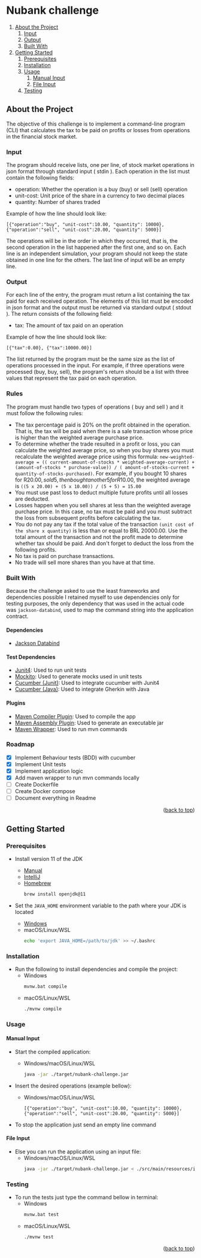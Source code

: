 <div id="top"></div>

# Nubank challenge

1. [About the Project](#about-the-project)
    1. [Input](#input)
    1. [Output](#output)
    1. [Built With](#built-with)
2. [Getting Started](#getting-started)
    1. [Prerequisites](#prerequisites)
    2. [Installation](#installation)
    3. [Usage](#usage)
       1. [Manual Input](#manual-input)
       1. [File Input](#file-input)
    4. [Testing](#testing)

## About the Project

The objective of this challenge is to implement a command-line program (CLI) that calculates the tax to be paid on
profits or losses from operations in the financial stock market.

### Input

The program should receive lists, one per line, of stock market operations in json format through standard input (
stdin ). Each operation in the list must contain the following fields:

- operation: Whether the operation is a buy (buy) or sell (sell) operation
- unit-cost: Unit price of the share in a currency to two decimal places
- quantity: Number of shares traded

Example of how the line should look like:

```
[{"operation":"buy", "unit-cost":10.00, "quantity": 10000}, {"operation":"sell", "unit-cost":20.00, "quantity": 5000}]
```

The operations will be in the order in which they occurred, that is, the second operation in the list happened after the
first one, and so on.
Each line is an independent simulation, your program should not keep the state obtained in one line for the others.
The last line of input will be an empty line.

### Output

For each line of the entry, the program must return a list containing the tax paid for each received operation. The
elements of this list must be encoded in json format and the output must be returned via standard output ( stdout ). The
return consists of the following field:

- tax: The amount of tax paid on an operation

Example of how the line should look like:

```
[{"tax":0.00}, {"tax":10000.00}]
```

The list returned by the program must be the same size as the list of operations processed in the input. For example, if
three operations were processed (buy, buy, sell), the program's return should be a list with three values that
represent the tax paid on each operation.

### Rules

The program must handle two types of operations ( buy and sell ) and it must follow the following rules:

* The tax percentage paid is 20% on the profit obtained in the operation. That is, the tax will be paid when there is a
  sale transaction whose price is higher than the weighted average purchase price.
* To determine whether the trade resulted in a profit or loss, you can calculate the weighted average price, so when you
  buy shares you must recalculate the weighted average price using this formula: `new-weighted-average = ((
  current-amount-of-stocks * weighted-average-current) + (amount-of-stocks * purchase-value)) / (
  amount-of-stocks-current + quantity-of-stocks-purchased)`. For example, if you bought 10 shares for R$20.00, sold 5,
  then bought another 5 for R$10.00, the weighted average is  `((5 x 20.00) + (5 x 10.00)) / (5 + 5) = 15.00`
* You must use past loss to deduct multiple future profits until all losses are deducted.
* Losses happen when you sell shares at less than the weighted average purchase price. In this case, no tax must be paid
  and you must subtract the loss from subsequent profits before calculating the tax.
* You do not pay any tax if the total value of the transaction `(unit cost of the share x quantity)` is less than or
  equal to BRL 20000.00. Use the total amount of the transaction and not the profit made to determine whether tax
  should be paid. And don't forget to deduct the loss from the following profits.
* No tax is paid on purchase transactions.
* No trade will sell more shares than you have at that time.

### Built With

Because the challenge asked to use the least frameworks and dependencies possible I retained myself to use dependencies
only for testing purposes, the only dependency that was used in the actual code was `jackson-databind`, used to map
the command string into the application contract.

#### Dependencies

* [Jackson Databind](https://github.com/FasterXML/jackson-databind)

#### Test Dependencies

* [Junit4](https://github.com/junit-team/junit4): Used to run unit tests
* [Mockito](https://github.com/mockito/mockito): Used to generate mocks used in unit tests
* [Cucumber (Junit)](https://cucumber.io/docs/cucumber/api/#junit): Used to integrate cucumber with Junit4
* [Cucumber (Java)](https://cucumber.io/docs/installation/java/): Used to integrate Gherkin with Java

#### Plugins

* [Maven Compiler Plugin](https://maven.apache.org/plugins/maven-compiler-plugin/): Used to compile the app
* [Maven Assembly Plugin](https://maven.apache.org/plugins/maven-assembly-plugin/): Used to generate an executable jar
* [Maven Wrapper](https://maven.apache.org/wrapper/): Used to run mvn commands

### Roadmap

* [x] Implement Behaviour tests (BDD) with cucumber
* [x] Implement Unit tests 
* [x] Implement application logic 
* [x] Add maven wrapper to run mvn commands locally 
* [ ] Create Dockerfile 
* [ ] Create Docker compose 
* [ ] Document everything in Readme

<p align="right">(<a href="#top">back to top</a>)</p>

## Getting Started

### Prerequisites

- Install version 11 of the JDK
    - [Manual](https://adoptium.net/?variant=openjdk11)
    - [IntelliJ](https://www.jetbrains.com/help/idea/sdk.html#jdk)
    - [Homebrew](https://docs.brew.sh/Installation)
      ```bash
      brew install openjdk@11
      ```

- Set the `JAVA_HOME` environment variable to the path where your JDK is located
    - [Windows](https://confluence.atlassian.com/doc/setting-the-java_home-variable-in-windows-8895.html)
    - macOS/Linux/WSL
      ```bash
      echo 'export JAVA_HOME=/path/to/jdk' >> ~/.bashrc 
      ```

### Installation

- Run the following to install dependencies and compile the project:
    - Windows
      ```bash
      mvnw.bat compile
      ```
    - macOS/Linux/WSL
      ```bash
      ./mvnw compile
      ```

### Usage

#### Manual Input

- Start the compiled application:
    - Windows/macOS/Linux/WSL
      ```bash
      java -jar ./target/nubank-challenge.jar
      ```

- Insert the desired operations (example bellow):
    - Windows/macOS/Linux/WSL
      ```
      [{"operation":"buy", "unit-cost":10.00, "quantity": 10000}, {"operation":"sell", "unit-cost":20.00, "quantity": 5000}]
      ```

- To stop the application just send an empty line command

#### File Input
- Else you can run the application using an input file:
    - Windows/macOS/Linux/WSL
      ```bash
      java -jar ./target/nubank-challenge.jar < ./src/main/resources/input.txt
      ```
      
### Testing 

- To run the tests just type the command bellow in terminal:
    - Windows
      ```bash
      mvnw.bat test
      ```
    - macOS/Linux/WSL
      ```bash
      ./mvnw test
      ```

<p align="right">(<a href="#top">back to top</a>)</p>